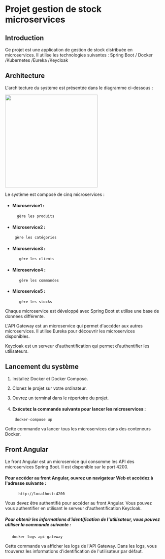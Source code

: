 # Projet gestion de stock microservices

## Introduction

Ce projet est une application de gestion de stock distribuée en microservices. Il utilise les technologies suivantes : Spring Boot / Docker /Kubernetes /Eureka /Keycloak 


## Architecture

L'architecture du système est présentée dans le diagramme ci-dessous :
<div>
  <img src ="https://github.com/soulaymaabdenbi/depot-dront-angular/assets/80163229/f992277f-48b8-41f5-8f42-52a19ed4cc82" width="300">
</div>

Le système est composé de cinq microservices :

- #### Microservice1 :
        gère les produits
- #### Microservice2 :
       gère les catégories
- #### Microservice3 :
         gère les clients
- #### Microservice4 :
         gère les commandes
- #### Microservice5 :
         gère les stocks

Chaque microservice est développé avec Spring Boot et utilise une base de données différente.

L'API Gateway est un microservice qui permet d'accéder aux autres microservices. Il utilise Eureka pour découvrir les microservices disponibles.

Keycloak est un serveur d'authentification qui permet d'authentifier les utilisateurs.

## Lancement du système

1. Installez Docker et Docker Compose.
   
2. Clonez le projet sur votre ordinateur.
   
3. Ouvrez un terminal dans le répertoire du projet.
   
4. #### Exécutez la commande suivante pour lancer les microservices :
        docker-compose up

Cette commande va lancer tous les microservices dans des conteneurs Docker.

## Front Angular
Le front Angular est un microservice qui consomme les API des microservices Spring Boot. Il est disponible sur le port 4200.

#### Pour accéder au front Angular, ouvrez un navigateur Web et accédez à l'adresse suivante :
          http://localhost:4200

Vous devez être authentifié pour accéder au front Angular. Vous pouvez vous authentifier en utilisant le serveur d'authentification Keycloak.

##### Pour obtenir les informations d'identification de l'utilisateur, vous pouvez utiliser la commande suivante :
       docker logs api-gateway
Cette commande va afficher les logs de l'API Gateway. Dans les logs, vous trouverez les informations d'identification de l'utilisateur par défaut.

